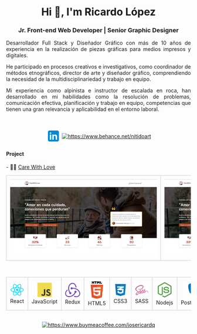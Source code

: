 <style>
        table {
            width: 100%;
            border-collapse: collapse;
        }

        th,
        td {
            padding: 10px;
            border: 1px solid #ccc;
            text-align: center;
        }

        .flip-card {
            perspective: 1000px;
            width: 400px;
            height: 211px;
            position: relative;
        }

        .flip-card-inner {
            width: 100%;
            height: 100%;
            transition: transform 0.6s;
            transform-style: preserve-3d;
            cursor: pointer;
        }

        .flip-card:hover .flip-card-inner {
            transform: rotateY(180deg);
        }

        .flip-card-front,
        .flip-card-back {
            width: 100%;
            height: 100%;
            position: absolute;
            backface-visibility: hidden;
        }

        .flip-card-front {
            background-color: #bbb;
            display: flex;
            justify-content: center;
            align-items: center;
        }

        .flip-card-back {
            background-color: #f5f5f5;
            color: black;
            display: flex;
            flex-direction: column;
            justify-content: flex-start;
            align-items: flex-start;
            text-align: left;
            transform: rotateY(180deg);
            overflow-y: auto;
            padding: 10px;
            box-sizing: border-box;
            max-height: 100%;/
        }

        .flip-card-back-container {
            margin: 10px;
        }
    </style>

  <h1 align="center">Hi 👋, I'm Ricardo López</h1>
<h3 align="center">Jr. Front-end Web Developer | Senior Graphic Designer
</h3>

<p align="justify">Desarrollador Full Stack y Diseñador Gráfico con más de 10 años de experiencia en la realización de piezas gráficas para medios impresos y digitales.</p>

<p align="justify">He participado en procesos creativos e investigativos, como coordinador de métodos etnográficos, director de arte y diseñador gráfico, comprendiendo la necesidad de la multidisciplinariedad y trabajo en equipo.
</p>
<p align="justify">Mi experiencia como alpinista e instructor de escalada en roca, han desarrollado en mi habilidades como la resolución de problemas, comunicación efectiva, planificación y trabajo en equipo, competencias que tienen una gran relevancia y aplicabilidad en el entorno laboral.
</p>
<br>
<p align="center">
<a href="https://www.linkedin.com/in/josericardolopezsierra/" target="blank"><img align="center" src="./assets/linkedin.svg" alt="https://www.linkedin.com/in/josericardolopezsierra/"  width="40" /></a>
<a href="https://www.behance.net/nitidoart" target="blank"><img align="center" src="https://www.adobe.com/content/dam/shared/images/product-icons/svg/behance.svg" alt="https://www.behance.net/nitidoart"  width="40" /></a>
</p>

<h4>Project</h4>
- 👨‍💻 <a href="https://proyecto-final-front-ashy.vercel.app" target="blank">Care With Love</a>

 <table align="center">
        <tr>
            <td>
                <div class="flip-card">
                    <div class="flip-card-inner">
                        <div class="flip-card-front">
                            <img src="./assets/app-cwl.png" alt="Imagen 1"
                                style="width:100%; height:100%;">
                        </div>
                        <div class="flip-card-back">
                            <div class="flip-card-back-container">
                                <h3 align="center">Pokemon</h3>
                                <p>Single Page Application que facilita la conexión entre cuidadores de adultos mayores
                                    y las familias que buscan este servicio. La plataforma ofrece un proceso de
                                    contratación intuitivo, en donde los cuidadores podrán ofrecer una amplia gama de
                                    servicios personalizados a su experiencia.</p>
                                <p>Tecnologías implementadas</p>
                                <ul>
                                    <li>Lenguajes de Programación: JavaScript</li>
                                    <li>Herramientas de Frameworks: React.js, Express.js</li>
                                    <li>Base de Datos: PostgreSQL</li>
                                    <li>Otras tecnologías: Vite, Node.js,Redux, Axios</li>
                                </ul>
                                <p>PFunciones: Front-end y Back-end developer/p>
                                <p>Proyecto individual</p>
                                <a href="#">Deploy del proyecto</a>
                            </div>
                        </div>
                    </div>
                </div>
            </td>
            <td>
                <div class="flip-card">
                    <div class="flip-card-inner">
                        <div class="flip-card-front">
                            <img src="./assets/app-cwl.png" alt="Imagen 2"
                                style="width:100%; height:100%;">
                        </div>
                        <div class="flip-card-back">
                            <div class="flip-card-back-container">
                                <h3 align="center">Care With love</h3>
                                <p>Single Page Application que facilita la conexión entre cuidadores de adultos mayores
                                    y las familias que buscan este servicio. La plataforma ofrece un proceso de
                                    contratación intuitivo, en donde los cuidadores podrán ofrecer una amplia gama de
                                    servicios personalizados a su experiencia.</p>
                                <p>Tecnologías implementadas</p>
                                <ul>
                                    <li>Lenguajes de Programación: JavaScript</li>
                                    <li>Herramientas de Frameworks: React.js, Express.js</li>
                                    <li>Base de Datos: PostgreSQL</li>
                                    <li>Otras tecnologías: Vite, Node.js, SASS, Redux, Axios</li>
                                </ul>
                                <p>PFunciones: Front-end developer/p>
                                <p>Proyecto realizado con un equipo de 8 Integrantes</p>
                                <a align="center"href="https://proyecto-final-front-ashy.vercel.app/">Deploy del proyecto</a>
                            </div>
                        </div>
                    </div>
                </div>
            </td>
        </tr>
    </table>



<br>
<table align="center">
  <tr>
    <td align="center" width="100">
      <img src="./assets/react.png" width="50" alt="React" />
      <br>React
    </td>
    <td align="center" width="100">
      <img src="https://raw.githubusercontent.com/devicons/devicon/master/icons/javascript/javascript-original.svg" width="40"  alt="JavaScript" />
      <br>JavaScript
    </td>
    <td align="center" width="100">
      <img src="https://raw.githubusercontent.com/devicons/devicon/master/icons/redux/redux-original.svg" alt="Redux" width="50" />
      <br>Redux
    </td>
    <td align="center" width="100">
      <img src="https://raw.githubusercontent.com/devicons/devicon/master/icons/html5/html5-original-wordmark.svg" alt="HTML5" width="50" />
      <br>HTML5
    </td>
    <td align="center" width="100">
      <img src="./assets/CSS.png" alt="CSS3" width="50" />
      <br>CSS3
    </td>
    <td align="center" width="100">
      <img src="https://raw.githubusercontent.com/devicons/devicon/master/icons/sass/sass-original.svg" alt="SASS" width="50"/>
      <br>SASS
    </td>
    <td align="center" width="100">
      <img src="./assets/js.png" width="50" alt="Nodejs" />
      <br>Nodejs
    </td>
    <td align="center" width="100">
      <img src="./assets/postgresql.svg" width="45" alt="PostgreSQL" />
      <br>PostgreSQL
    </td>
    <td align="center" width="100">
      <img src="./assets/express-w.svg" width="50" alt="ExpressJs" />
    </td>
    <td align="center" width="100">
      <img src="https://www.adobe.com/content/dam/shared/images/product-icons/svg/illustrator.svg" width="40" alt="Illustrator" />
      <br>Illustrator
    </td>
    <td align="center" width="100">
      <img src="https://www.adobe.com/content/dam/shared/images/product-icons/svg/photoshop.svg" width="40" alt="Photoshop" />
      <br>Photoshop
    </td>
    <td align="center" width="100">
      <img src="https://www.adobe.com/content/dam/shared/images/product-icons/svg/indesign.svg" width="40" alt="Photoshop" />
      <br>Indesign
    </td>
    <td align="center" width="100">
      <img src="https://www.adobe.com/content/dam/shared/images/product-icons/svg/premiere.svg" width="40" alt="Photoshop" />
      <br>PremierPro
    </td>
    <td align="center" width="100">
      <img src="https://www.vectorlogo.zone/logos/figma/figma-icon.svg" width="50" alt="Figma" />
      <br>Figma
    </td>
  </tr>
</table>

<br>

<div align="center"><a href="https://www.buymeacoffee.com/https://www.buymeacoffee.com/josericardq"> <img src="https://cdn.buymeacoffee.com/buttons/v2/default-yellow.png" height="50" width="210" alt="https://www.buymeacoffee.com/josericardq" /></a></div>
